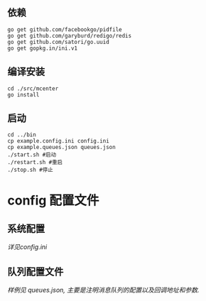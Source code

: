 ## 依赖
```
go get github.com/facebookgo/pidfile
go get github.com/garyburd/redigo/redis
go get github.com/satori/go.uuid
go get gopkg.in/ini.v1
```
## 编译安装
```
cd ./src/mcenter
go install
```
## 启动
```
cd ../bin
cp example.config.ini config.ini
cp example.queues.json queues.json
./start.sh #启动
./restart.sh #重启
./stop.sh #停止
```

# config 配置文件
## 系统配置
*详见config.ini*

## 队列配置文件
*样例见 queues.json, 主要是注明消息队列的配置以及回调地址和参数.*

